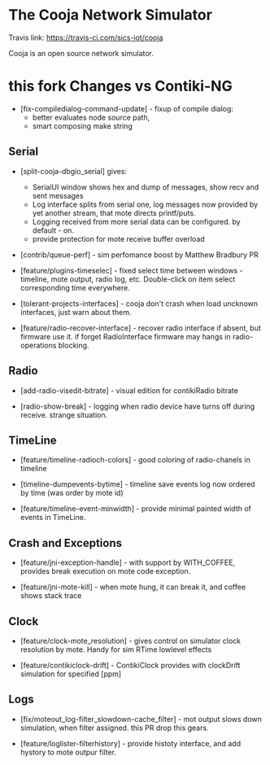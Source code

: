 The Cooja Network Simulator
===========================

Travis link: https://travis-ci.com/sics-iot/cooja

Cooja is an open source network simulator.


this fork Changes vs Contiki-NG 
===========================
+ [fix-compiledialog-command-update] - fixup of compile dialog:
    * better evaluates node source path,
    * smart composing make string

Serial
------------------------------------------------------------------------
+ [split-cooja-dbgio_serial] gives:
    * SerialUI window shows hex and dump of messages, show recv and sent messages
    * Log interface splits from serial one, log messages now provided by yet another 
        stream, that mote directs printf/puts.
    * Logging received from more serial data can be configured. by default - on.
    * provide protection for mote receive buffer overload

+ [contrib/queue-perf] - sim perfomance boost by Matthew Bradbury PR

+ [feature/plugins-timeselec] - fixed select time between windows - timeline, 
        mote output, radio log, etc. Double-click on item select corresponding time everywhere.

+ [tolerant-projects-interfaces] - cooja don't crash when load uncknown interfaces, just warn about them.

+ [feature/radio-recover-interface] - recover radio interface if absent, but firmware use it.
	if forget RadioInterface firmware may hangs in radio-operations blocking.

Radio
------------------------------------------------------------------------
+ [add-radio-visedit-bitrate] - visual edition for contikiRadio bitrate

+ [radio-show-break] - logging when radio device have turns off during receive. strange situation.

TimeLine
------------------------------------------------------------------------
+ [feature/timeline-radioch-colors] - good coloring of radio-chanels in timeline

+ [timeline-dumpevents-bytime] - timeline save events log now ordered by time 
    (was order by mote id)

+ [feature/timeline-event-minwidth] - provide minimal painted width of events in TimeLine.

Crash and Exceptions
------------------------------------------------------------------------
+ [feature/jni-exception-handle] - with support by WITH_COFFEE, provides break execution 
    on mote code exception. 

+ [feature/jni-mote-kill] - when mote hung, it can break it, and coffee shows stack trace

Clock
------------------------------------------------------------------------
+ [feature/clock-mote_resolution] - gives control on simulator clock resolution by mote.
    Handy for sim RTime lowlevel effects

+ [feature/contikiclock-drift] - ContikiClock provides with clockDrift simulation for specified [ppm]



Logs
------------------------------------------------------------------------

+ [fix/moteout_log-filter_slowdown-cache_filter] - mot output slows down simulation, 
    when filter assigned. this PR drop this gears.
    
+ [feature/loglister-filterhistory] - provide histoty interface, and add hystory to mote outpur filter.
